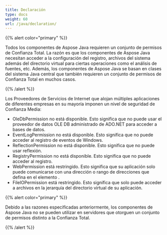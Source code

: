 ```yaml
---
title: Declaración
type: docs
weight: 60
url: /java/declaration/
---
```


{{% alert color="primary" %}} 

Todos los componentes de Aspose Java requieren un conjunto de permisos de Confianza Total. La razón es que los componentes de Aspose Java necesitan acceder a la configuración del registro, archivos del sistema además del directorio virtual para ciertas operaciones como el análisis de fuentes, etc. Además, los componentes de Aspose Java se basan en clases del sistema Java central que también requieren un conjunto de permisos de Confianza Total en muchos casos. 

{{% /alert %}} 

Los Proveedores de Servicios de Internet que alojan múltiples aplicaciones de diferentes empresas en su mayoría imponen un nivel de seguridad de Confianza Media: 

- OleDbPermission no está disponible. Esto significa que no puede usar el proveedor de datos OLE DB administrado de ADO.NET para acceder a bases de datos.
- EventLogPermission no está disponible. Esto significa que no puede acceder al registro de eventos de Windows.
- ReflectionPermission no está disponible. Esto significa que no puede usar reflexión.
- RegistryPermission no está disponible. Esto significa que no puede acceder al registro.
- WebPermission está restringido. Esto significa que su aplicación solo puede comunicarse con una dirección o rango de direcciones que defina en el elemento <trust>.
- FileIOPermission está restringido. Esto significa que solo puede acceder a archivos en la jerarquía del directorio virtual de su aplicación.

{{% alert color="primary" %}} 

Debido a las razones especificadas anteriormente, los componentes de Aspose Java no se pueden utilizar en servidores que otorguen un conjunto de permisos distinto a la Confianza Total. 

{{% /alert %}}